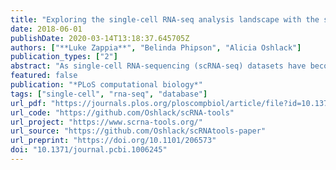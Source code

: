```yaml
---
title: "Exploring the single-cell RNA-seq analysis landscape with the scRNA-tools database"
date: 2018-06-01
publishDate: 2020-03-14T13:18:37.645705Z
authors: ["**Luke Zappia**", "Belinda Phipson", "Alicia Oshlack"]
publication_types: ["2"]
abstract: "As single-cell RNA-sequencing (scRNA-seq) datasets have become more widespread the number of tools designed to analyse these data has dramatically increased. Navigating the vast sea of tools now available is becoming increasingly challenging for researchers. In order to better facilitate selection of appropriate analysis tools we have created the scRNA-tools database (www.scRNA-tools.org) to catalogue and curate analysis tools as they become available. Our database collects a range of information on each scRNA-seq analysis tool and categorises them according to the analysis tasks they perform. Exploration of this database gives insights into the areas of rapid development of analysis methods for scRNA-seq data. We see that many tools perform tasks specific to scRNA-seq analysis, particularly clustering and ordering of cells. We also find that the scRNA-seq community embraces an open-source and open-science approach, with most tools available under open-source licenses and preprints being extensively used as a means to describe methods. The scRNA-tools database provides a valuable resource for researchers embarking on scRNA-seq analysis and records the growth of the field over time."
featured: false
publication: "*PLoS computational biology*"
tags: ["single-cell", "rna-seq", "database"]
url_pdf: "https://journals.plos.org/ploscompbiol/article/file?id=10.1371/journal.pcbi.1006245&type=printable"
url_code: "https://github.com/Oshlack/scRNA-tools"
url_project: "https://www.scrna-tools.org/"
url_source: "https://github.com/Oshlack/scRNAtools-paper"
url_preprint: "https://doi.org/10.1101/206573"
doi: "10.1371/journal.pcbi.1006245"
---
```

